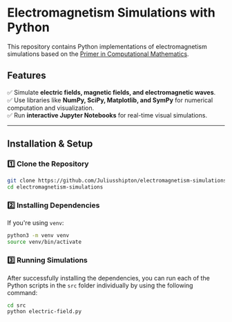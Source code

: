 # **Electromagnetism Simulations with Python**

This repository contains Python implementations of electromagnetism simulations based on the [Primer in Computational Mathematics](https://primer-computational-mathematics.github.io/book/d_geosciences/Electromagnetism/1_electricity_magnetism.html).

## **Features**

✅ Simulate **electric fields, magnetic fields, and electromagnetic waves**.  
✅ Use libraries like **NumPy, SciPy, Matplotlib, and SymPy** for numerical computation and visualization.  
✅ Run **interactive Jupyter Notebooks** for real-time visual simulations.

---

## **Installation & Setup**

### **1️⃣ Clone the Repository**

```sh
git clone https://github.com/Juliusshipton/electromagnetism-simulations.git
cd electromagnetism-simulations
```

### **2️⃣ Installing Dependencies**

If you're using `venv`:

```bash
python3 -m venv venv
source venv/bin/activate

```

### **3️⃣ Running Simulations**

After successfully installing the dependencies, you can run each of the Python scripts in the `src` folder individually by using the following command:

```sh
cd src
python electric-field.py
```
